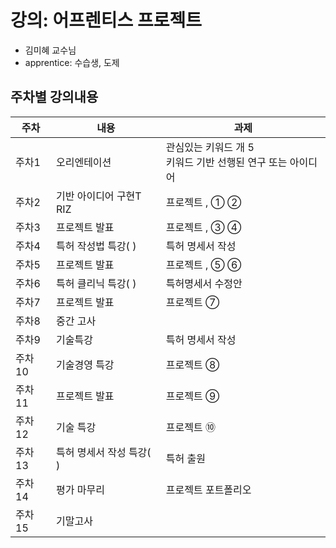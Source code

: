# 강의: 어프렌티스 프로젝트
 - 김미혜 교수님
 - apprentice: 수습생, 도제
 
 ## 주차별 강의내용
   
   주차 | 내용 | 과제
   ------- | ------------ | -----------
주차1 | 오리엔테이션 |   관심있는 키워드  개 5 <br> 키워드 기반 선행된 연구 또는 아이디어 
주차2 | 기반 아이디어 구현T RIZ |   프로젝트  ,   ① ②
주차3 | 프로젝트 발표 |   프로젝트  ,   ③ ④ 
주차4 | 특허 작성법  특강(  ) |  특허 명세서 작성|  
주차5 | 프로젝트 발표 |   프로젝트  ,   ⑤ ⑥
주차6 | 특허 클리닉  특강(  )|   특허명세서 수정안 |  
주차7 | 프로젝트 발표 |   프로젝트    ⑦
주차8 | 중간 고사|  
주차9 | 기술특강|    특허 명세서 작성
주차10 | 기술경영 특강|    프로젝트   ⑧
주차11 | 프로젝트 발표 |    프로젝트   ⑨
주차12 | 기술 특강|    프로젝트   ⑩
주차13 | 특허 명세서 작성 특강(  )  | 특허 출원
주차14 | 평가 마무리 | 프로젝트 포트폴리오
주차15 | 기말고사 |   
